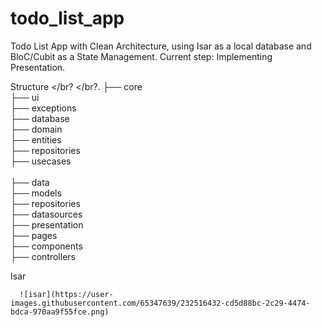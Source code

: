 # todo_list_app
Todo List App with Clean Architecture, using Isar as a local database and BloC/Cubit as a State Management.
Current step: Implementing Presentation.


Structure </br?
 </br?.
    ├── core </br>
        ├── ui </br>
        ├── exceptions </br>
        ├── database </br>
    ├── domain </br>
        ├── entities </br>
        ├── repositories </br>
        ├── usecases </br>             
    ├── data </br>
        ├── models </br>
        ├── repositories </br> 
        ├── datasources </br>
    ├── presentation </br>
        ├── pages </br>
        ├── components </br> 
        ├── controllers </br>                          
   

Isar

      ![isar](https://user-images.githubusercontent.com/65347639/232516432-cd5d88bc-2c29-4474-bdca-970aa9f55fce.png)
